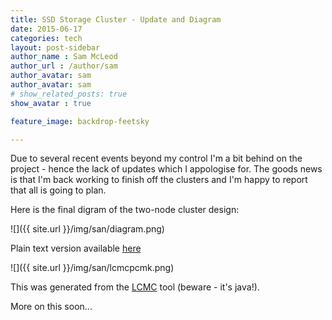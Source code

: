 ```yaml
---
title: SSD Storage Cluster - Update and Diagram
date: 2015-06-17
categories: tech
layout: post-sidebar
author_name : Sam McLeod
author_url : /author/sam
author_avatar: sam
author_avatar: sam
# show_related_posts: true
show_avatar : true

feature_image: backdrop-feetsky

---
```


Due to several recent events beyond my control I'm a bit behind on the project - hence the lack of updates which I appologise for.
The goods news is that I'm back working to finish off the clusters and I'm happy to report that all is going to plan.

Here is the final digram of the two-node cluster design:

![]({{ site.url }}/img/san/diagram.png)

Plain text version available [here](https://gist.github.com/sammcj/0503007ceb5038a0de3c)

![]({{ site.url }}/img/san/lcmcpcmk.png)

This was generated from the [LCMC](http://github.com/rasto/lcmc) tool (beware - it's java!).

More on this soon...
